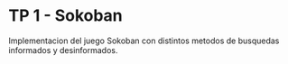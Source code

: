 # TP 1 - Sokoban

Implementacion del juego Sokoban con distintos metodos de busquedas informados y desinformados.